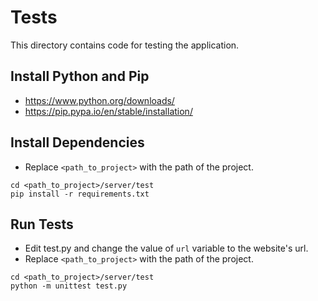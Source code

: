 # Tests
This directory contains code for testing the application.

## Install Python and Pip
- https://www.python.org/downloads/
- https://pip.pypa.io/en/stable/installation/

## Install Dependencies
- Replace `<path_to_project>` with the path of the project.
```
cd <path_to_project>/server/test
pip install -r requirements.txt
```

## Run Tests
- Edit test.py and change the value of `url` variable to the website's url.
- Replace `<path_to_project>` with the path of the project.
```
cd <path_to_project>/server/test
python -m unittest test.py
```
